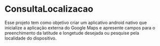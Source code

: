 # ConsultaLocalizacao
Esse projeto tem como objetivo criar um aplicativo android nativo que inicialize a aplicação externa do Google Maps e apresente campos para o preenchimento da latitude e longetude desejada ou pesquise pela localidade do dispositivo.
